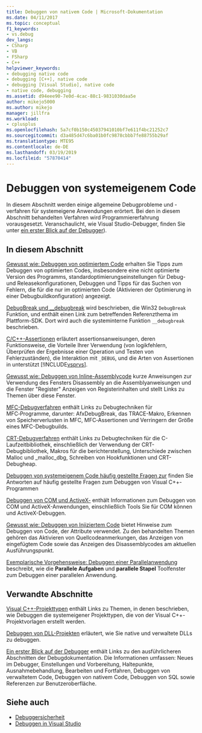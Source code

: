 ```yaml
---
title: Debuggen von nativem Code | Microsoft-Dokumentation
ms.date: 04/11/2017
ms.topic: conceptual
f1_keywords:
- vs.debug
dev_langs:
- CSharp
- VB
- FSharp
- C++
helpviewer_keywords:
- debugging native code
- debugging [C++], native code
- debugging [Visual Studio], native code
- native code, debugging
ms.assetid: d94eee90-7e0d-4cac-88c1-9831030daa5e
author: mikejo5000
ms.author: mikejo
manager: jillfra
ms.workload:
- cplusplus
ms.openlocfilehash: 5a7cf0b150c45037941010bf7e611f4bc21252c7
ms.sourcegitcommit: d3a485d47c6ba01b0fc9878cbbb7fe88755b29af
ms.translationtype: MTE95
ms.contentlocale: de-DE
ms.lasthandoff: 03/19/2019
ms.locfileid: "57870414"
---
```

# <a name="debugging-native-code"></a>Debuggen von systemeigenem Code
In diesem Abschnitt werden einige allgemeine Debugprobleme und -verfahren für systemeigene Anwendungen erörtert. Bei den in diesem Abschnitt behandelten Verfahren wird Programmiererfahrung vorausgesetzt. Veranschaulicht, wie Visual Studio-Debugger, finden Sie unter [ein erster Blick auf der Debugger](../debugger/debugger-feature-tour.md)).

## <a name="in-this-section"></a>In diesem Abschnitt
 [Gewusst wie: Debuggen von optimiertem Code](../debugger/how-to-debug-optimized-code.md) erhalten Sie Tipps zum Debuggen von optimierten Codes, insbesondere eine nicht optimierte Version des Programms, standardoptimierungseinstellungen für Debug- und Releasekonfigurationen, Debuggen und Tipps für das Suchen von Fehlern, die für die nur im optimierten Code (Aktivieren der Optimierung in einer Debugbuildkonfiguration) angezeigt.

 [DebugBreak und __debugbreak](../debugger/debugbreak-and-debugbreak.md) wird beschrieben, die Win32 `DebugBreak` Funktion, und enthält einen Link zum betreffenden Referenzthema im Plattform-SDK. Dort wird auch die systeminterne Funktion `__debugbreak` beschrieben.

 [C/C++-Assertionen](../debugger/c-cpp-assertions.md) erläutert assertionsanweisungen, deren Funktionsweise, die Vorteile Ihrer Verwendung (von logikfehlern, Überprüfen der Ergebnisse einer Operation und Testen von Fehlerzuständen), die Interaktion mit `_DEBUG`, und die Arten von Assertionen in unterstützt [!INCLUDE[vsprvs](../code-quality/includes/vsprvs_md.md)].

 [Gewusst wie: Debuggen von Inline-Assemblycode](../debugger/how-to-debug-inline-assembly-code.md) kurze Anweisungen zur Verwendung des Fensters Disassembly an die Assemblyanweisungen und die Fenster "Register" Anzeigen von Registerinhalten und stellt Links zu Themen über diese Fenster.

 [MFC-Debugverfahren](../debugger/mfc-debugging-techniques.md) enthält Links zu Debugtechniken für MFC‑Programme, darunter: AfxDebugBreak, das TRACE-Makro, Erkennen von Speicherverlusten in MFC, MFC‑Assertionen und Verringern der Größe eines MFC-Debugbuilds.

 [CRT-Debugverfahren](../debugger/crt-debugging-techniques.md) enthält Links zu Debugtechniken für die C-Laufzeitbibliothek, einschließlich der Verwendung der CRT-Debugbibliothek, Makros für die berichterstellung, Unterschiede zwischen Malloc und _malloc_dbg, Schreiben von Hookfunktionen und CRT-Debugheap.

 [Debuggen von systemeigenem Code häufig gestellte Fragen zur](../debugger/debugging-native-code-faqs.md) finden Sie Antworten auf häufig gestellte Fragen zum Debuggen von Visual C++-Programmen

 [Debuggen von COM und ActiveX-](../debugger/com-and-activex-debugging.md) enthält Informationen zum Debuggen von COM und ActiveX-Anwendungen, einschließlich Tools Sie für COM können und ActiveX-Debuggen.

 [Gewusst wie: Debuggen von Injiziertem Code](../debugger/how-to-debug-injected-code.md) bietet Hinweise zum Debuggen von Code, der Attribute verwendet. Zu den behandelten Themen gehören das Aktivieren von Quellcodeanmerkungen, das Anzeigen von eingefügtem Code sowie das Anzeigen des Disassemblycodes am aktuellen Ausführungspunkt.

 [Exemplarische Vorgehensweise: Debuggen einer Parallelanwendung](../debugger/walkthrough-debugging-a-parallel-application.md) beschreibt, wie die **Parallele Aufgaben** und **parallele Stapel** Toolfenster zum Debuggen einer parallelen Anwendung.

## <a name="related-sections"></a>Verwandte Abschnitte
 [Visual C++-Projekttypen](../debugger/debugging-preparation-visual-cpp-project-types.md) enthält Links zu Themen, in denen beschrieben, wie Debuggen die systemeigener Projekttypen, die von der Visual C++-Projektvorlagen erstellt werden.

 [Debuggen von DLL-Projekten](../debugger/debugging-dll-projects.md) erläutert, wie Sie native und verwaltete DLLs zu debuggen.

 [Ein erster Blick auf der Debugger](../debugger/debugger-feature-tour.md) enthält Links zu den ausführlicheren Abschnitten der Debugdokumentation. Die Informationen umfassen: Neues im Debugger, Einstellungen und Vorbereitung, Haltepunkte, Ausnahmebehandlung, Bearbeiten und Fortfahren, Debuggen von verwaltetem Code, Debuggen von nativem Code, Debuggen von SQL sowie Referenzen zur Benutzeroberfläche.

## <a name="see-also"></a>Siehe auch

- [Debuggersicherheit](../debugger/debugger-security.md)
- [Debuggen in Visual Studio](../debugger/index.md)